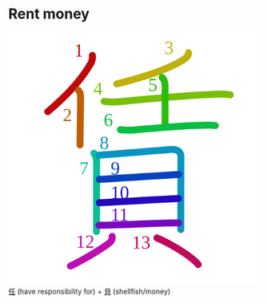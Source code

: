 # Rent money
![賃](../Kanji/kanji-colorize/8cc3.svg)
[任](任.md) (have responsibility for) + [貝](../Kanji/kanji-dict/貝.md) (shellfish/money) 